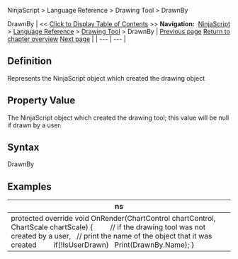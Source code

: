 ﻿
NinjaScript > Language Reference > Drawing Tool > DrawnBy

DrawnBy
| << [Click to Display Table of Contents](drawnby.md) >> **Navigation:**     [NinjaScript](ninjascript.md) > [Language Reference](language_reference_wip.md) > [Drawing Tool](drawing_tools.md) > DrawnBy | [Previous page](drawingstate.md) [Return to chapter overview](drawing_tools.md) [Next page](getattachedtochartbars.md) |
| --- | --- |
## Definition
Represents the NinjaScript object which created the drawing object
 
## Property Value
The NinjaScript object which created the drawing tool; this value will be null if drawn by a user.
 
## Syntax
DrawnBy
 
## Examples
| ns |
| --- |
| protected override void OnRender(ChartControl chartControl, ChartScale chartScale) {          // if the drawing tool was not created by a user,     // print the name of the object that it was created          if(!IsUserDrawn)    Print(DrawnBy.Name); } |
